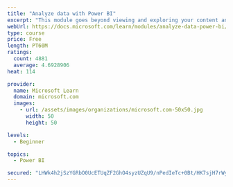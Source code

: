 ```yaml
---
title: "Analyze data with Power BI"
excerpt: "This module goes beyond viewing and exploring your content and explains how to interact with it by working with reports and dashboards to uncover and share new business insights."
webUrl: https://docs.microsoft.com/learn/modules/analyze-data-power-bi/
type: course
price: Free
length: PT60M
ratings:
  count: 4881
  average: 4.6928906
heat: 114

provider:
  name: Microsoft Learn
  domain: microsoft.com
  images:
    - url: /assets/images/organizations/microsoft.com-50x50.jpg
      width: 50
      height: 50

levels:
  - Beginner

topics:
  - Power BI

secured: "LHWk4h2jSzYGRbO0UcETUqZF2GhO4syzUZqU9/nPedIeTc+0Bt/HK7sjH7rWyI6QPYB6IkCyPUuXV6YdUWLplIStwU98TeCCsOwQRRSNPb/NTD2owVw9XCv4DQXf8H4EoOulF6hqv2GjCtwO6C+K2Mr5uMWZTW8Ip7IzoayT+bP6HBhCL4rMPFtaoqMULUowrTKnww3gEK5A6m/8YJHxJVO9V5gbRgsqt4CsgTjlOgpI82UL6x7R+lhVDpCdgVeBBgyOqELA1x0661VxWVe0iNEEgs4+n4pE+xTv6ZhPQmXsC/WEKjdaynzLEu0Gn+MuvvRsFo2Ut/TIiAiqY8hwhLUoIyvwXHxiS/Fs1K6tU/fJOo9iAyN9cE7l1TXSHx88DwUWzR8S8zbC+NNYB9yHRyuzkPLqT7xCjFVF7tI0f50=;5Ad3q0OafkrUJPmiYik1kA=="
---
```


